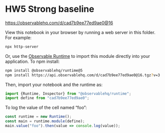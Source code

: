 # HW5 Strong baseline

https://observablehq.com/d/cad7b9ee77ed9ae0@16

View this notebook in your browser by running a web server in this folder. For
example:

~~~sh
npx http-server
~~~

Or, use the [Observable Runtime](https://github.com/observablehq/runtime) to
import this module directly into your application. To npm install:

~~~sh
npm install @observablehq/runtime@5
npm install https://api.observablehq.com/d/cad7b9ee77ed9ae0@16.tgz?v=3
~~~

Then, import your notebook and the runtime as:

~~~js
import {Runtime, Inspector} from "@observablehq/runtime";
import define from "cad7b9ee77ed9ae0";
~~~

To log the value of the cell named “foo”:

~~~js
const runtime = new Runtime();
const main = runtime.module(define);
main.value("foo").then(value => console.log(value));
~~~
